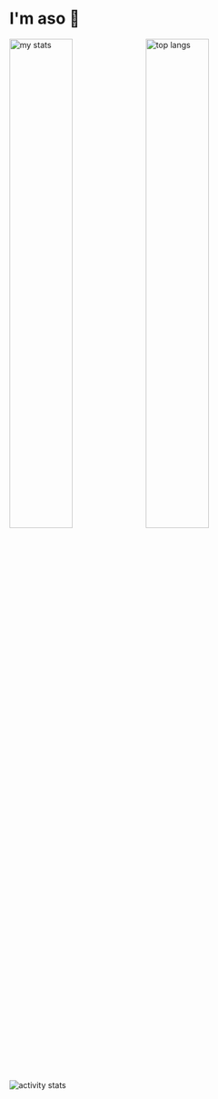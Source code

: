 # I'm aso 👋

<img alt="my stats" align="left" width="47%" src="https://github-readme-stats.vercel.app/api?username=aso-off&show_icons=true&theme=dracula"/>
<img alt="top langs" align="left" width="47%" src="https://github-readme-stats.vercel.app/api/top-langs/?username=aso-off&layout=compact&theme=dracula"/>
<img alt="activity stats" src="http://github-profile-summary-cards.vercel.app/api/cards/profile-details?username=aso-off&theme=dracula"/>

